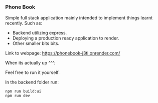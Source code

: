 ### Phone Book

Simple full stack application mainly intended to implement things learnt recently. Such as:

- Backend utilizing express.
- Deploying a production ready application to render.
- Other smaller bits bits.

Link to webpage: https://phonebook-j3ti.onrender.com/

When its actually up ^^^.

Feel free to run it yourself.

In the backend folder run:
```
npm run build:ui
npm run dev
```

